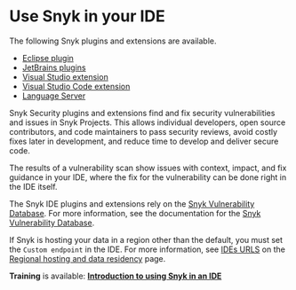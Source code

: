 # Use Snyk in your IDE

The following Snyk plugins and extensions are available.

* [Eclipse plugin](eclipse-plugin/)
* [JetBrains plugins](jetbrains-plugins/)
* [Visual Studio extension](visual-studio-extension/)
* [Visual Studio Code extension](visual-studio-code-extension/)
* [Language Server](language-server.md)

Snyk Security plugins and extensions find and fix security vulnerabilities and issues in Snyk Projects. This allows individual developers, open source contributors, and code maintainers to pass security reviews, avoid costly fixes later in development, and reduce time to develop and deliver secure code.

The results of a vulnerability scan show issues with context, impact, and fix guidance in your IDE, where the fix for the vulnerability can be done right in the IDE itself.

The Snyk IDE plugins and extensions rely on the [Snyk Vulnerability Database](https://security.snyk.io/). For more information, see the documentation for the [Snyk Vulnerability Database](../../scan-with-snyk/snyk-open-source/manage-vulnerabilities/snyk-vulnerability-database.md).

If Snyk is hosting your data in a region other than the default, you must set the `Custom endpoint` in the IDE. For more information, see [IDEs URLS](../../more-info/data-residency-at-snyk.md#ides-urls) on the [Regional hosting and data residency](../../more-info/data-residency-at-snyk.md) page.

**Training** is available: [**Introduction to using Snyk in an IDE**](https://training.snyk.io/courses/introduction-to-using-snyk-in-an-ide)
